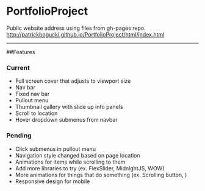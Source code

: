 # PortfolioProject

Public website address using files from gh-pages repo.
http://patrickbogucki.github.io/PortfolioProject/html/index.html

 -----------
 
##Features

### Current
* Full screen cover that adjusts to viewport size
* Nav bar
* Fixed nav bar
* Pullout menu
* Thumbnail gallery with slide up info panels
* Scroll to location
* Hover dropdown submenus from navbar

### Pending
* Click submenus in pullout menu
* Navigation style changed based on page location
* Animations for items while scrolling to them
* Add more libraries to try (ex. FlexSlider, MidnightJS, WOW)
* More animations for things that do something
	(ex. Scrolling button, )
* Responsive design for mobile
